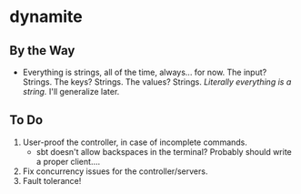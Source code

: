 dynamite
=========

## By the Way
- Everything is strings, all of the time, always... for now. The input? Strings. The keys? Strings. The values? Strings. *Literally everything is a string.* I'll generalize later.

## To Do
1. User-proof the controller, in case of incomplete commands.
	- sbt doesn't allow backspaces in the terminal? Probably should write a proper client....
2. Fix concurrency issues for the controller/servers.
3. Fault tolerance!